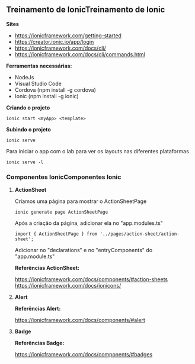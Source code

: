 ## Treinamento de IonicTreinamento de Ionic

**Sites**
- https://ionicframework.com/getting-started
- https://creator.ionic.io/app/login
- https://ionicframework.com/docs/cli/
- https://ionicframework.com/docs/cli/commands.html

**Ferramentas necessárias:**
- NodeJs 
- Visual Studio Code
- Cordova (npm install -g cordova)
- Ionic (npm install -g ionic)

**Criando o projeto**
```
ionic start <myApp> <template>
```
**Subindo o projeto**
``` 
ionic serve
```
Para iniciar o app com o lab para ver os layouts nas diferentes plataformas
``` 
ionic serve -l
```


### Componentes Ionic**Componentes Ionic**

1. **ActionSheet**

	Criamos uma página para mostrar o ActionSheetPage

	```
    ionic generate page ActionSheetPage
	```

    Após a criação da página, adicionar ela no "app.modules.ts"

    ```
    import { ActionSheetPage } from '../pages/action-sheet/action-sheet';
    ```

    Adicionar no "declarations" e no "entryComponents" do "app.module.ts"

    **Referências ActionSheet:**

     https://ionicframework.com/docs/components/#action-sheets
     https://ionicframework.com/docs/ionicons/

2. **Alert**

    **Referências Alert:**
    
    https://ionicframework.com/docs/components/#alert

3. **Badge**

    **Referências Badge:**

    https://ionicframework.com/docs/components/#badges